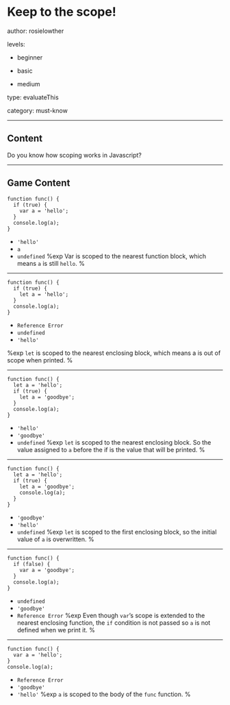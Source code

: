 # Keep to the scope!
author: rosielowther

levels:

  - beginner

  - basic

  - medium

type: evaluateThis

category: must-know

---
## Content

Do you know how scoping works in Javascript?

---
## Game Content

```
function func() {
  if (true) {
    var a = 'hello';
  }
  console.log(a);
}
```
* `'hello'`
* `a`
* `undefined`
%exp
Var is scoped to the nearest function block, which means `a` is still `hello`.
%

---

```
function func() {
  if (true) {
    let a = 'hello';
  }
  console.log(a);
}
```
* `Reference Error`
* `undefined`
* `'hello'`

%exp
`let` is scoped to the nearest enclosing block, which means a is out of scope when printed.
%

---

```
function func() {
  let a = 'hello';
  if (true) {
    let a = 'goodbye';
  }
  console.log(a);
}
```
* `'hello'`
* `'goodbye'`
* `undefined`
%exp
`let` is scoped to the nearest enclosing block. So the value assigned to `a` before the if is the value that will be printed.
%

---

```
function func() {
  let a = 'hello';
  if (true) {
    let a = 'goodbye';
    console.log(a);
  }
}
```
* `'goodbye'`
* `'hello'`
* `undefined`
%exp
`let` is scoped to the first enclosing block, so the initial value of `a` is overwritten.
%
---

```
function func() {
  if (false) {
    var a = 'goodbye';
  }
  console.log(a);
}
```
* `undefined`
* `'goodbye'`
* `Reference Error`
%exp
Even though `var`’s scope is extended to the nearest enclosing function, the `if` condition is not passed so `a` is not defined when we print it.
%

---

```
function func() {
  var a = 'hello';
}
console.log(a);
```
* `Reference Error`
* `'goodbye'`
* `'hello'`
%exp
`a` is scoped to the body of the `func` function.
%
